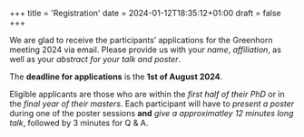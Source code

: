 +++
title = 'Registration'
date = 2024-01-12T18:35:12+01:00
draft = false
+++

We are glad to receive the participants’ applications for the Greenhorn meeting 2024 via email. Please provide us with your *name*,
*affiliation*, as well as your *abstract for your talk and poster*.

The **deadline for applications** is the **1st of August 2024**.

Eligible applicants are those who are within the *first half of their PhD* or in the *final year of their masters*. Each participant
will have to *present a poster* during one of the poster sessions **and** *give a approximatley 12 minutes long talk*,
followed by 3 minutes for Q & A.
